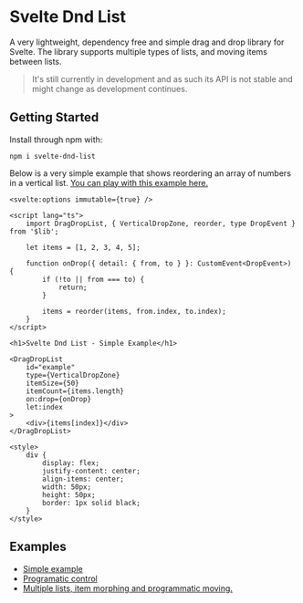# Svelte Dnd List

A very lightweight, dependency free and simple drag and drop library for Svelte. The library supports multiple types of lists, and moving items between lists.

> It's still currently in development and as such its API is not stable and might change as development continues.

## Getting Started

Install through npm with:
```terminal
npm i svelte-dnd-list
```

Below is a very simple example that shows reordering an array of numbers in a vertical list. [You can play with this example here.](https://tarb.github.io/svelte-dnd-list/simple)

```svelte
<svelte:options immutable={true} />

<script lang="ts">
	import DragDropList, { VerticalDropZone, reorder, type DropEvent } from '$lib';

	let items = [1, 2, 3, 4, 5];

	function onDrop({ detail: { from, to } }: CustomEvent<DropEvent>) {
		if (!to || from === to) {
			return;
		}

		items = reorder(items, from.index, to.index);
	}
</script>

<h1>Svelte Dnd List - Simple Example</h1>

<DragDropList
	id="example"
	type={VerticalDropZone}
	itemSize={50}
	itemCount={items.length}
	on:drop={onDrop}
	let:index
>
	<div>{items[index]}</div>
</DragDropList>

<style>
	div {
		display: flex;
		justify-content: center;
		align-items: center;
		width: 50px;
		height: 50px;
		border: 1px solid black;
	}
</style>
```

## Examples

* [Simple example](https://tarb.github.io/svelte-dnd-list/simple)
* [Programatic control](https://tarb.github.io/svelte-dnd-list/programatic)
* [Multiple lists, item morphing and programmatic moving.](https://tarb.github.io/svelte-dnd-list/)

